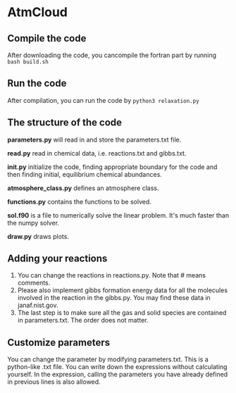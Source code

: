 # AtmCloud
## Compile the code
After downloading the code, you cancompile the fortran part by running `bash build.sh`

## Run the code
After compilation, you can run the code by `python3 relaxation.py`

## The structure of the code
**parameters.py** will read in and store the parameters.txt file.

**read.py** read in chemical data, i.e. reactions.txt and gibbs.txt.

**init.py** initialize the code, finding appropriate boundary for the code and then finding initial, equilibrium chemical abundances.

**atmosphere_class.py** defines an atmosphere class.

**functions.py** contains the functions to be solved.

**sol.f90** is a file to numerically solve the linear problem. It's much faster than the numpy solver.

**draw.py** draws plots.

## Adding your reactions
1. You can change the reactions in reactions.py. Note that # means comments. 
2. Please also implement gibbs formation energy data for all the molecules involved in the reaction in the gibbs.py. You may find these data in janaf.nist.gov. 
3. The last step is to make sure all the gas and solid species are contained in parameters.txt. The order does not matter.

## Customize parameters
You can change the parameter by modifying parameters.txt. This is a python-like .txt file. You can write down the expressions without calculating yourself. In the expression, calling the parameters you have already defined in previous lines is also allowed.
